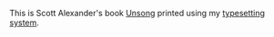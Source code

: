 This is Scott Alexander's book [Unsong](http://unsongbook.com/) printed using my
[typesetting system](https://github.com/lkesteloot/teamten-typeset).
